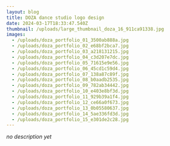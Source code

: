```yaml
---
layout: blog
title: DOZA dance studio logo design
date: 2024-03-17T18:33:47.540Z
thumbnail: /uploads/large_thumbnail_doza_16_911ca91338.jpg
images:
  - /uploads/doza_portfolio_01_3500ab888a.jpg
  - /uploads/doza_portfolio_02_e68bf2bca7.jpg
  - /uploads/doza_portfolio_03_a218131215.jpg
  - /uploads/doza_portfolio_04_c3d207e7dc.jpg
  - /uploads/doza_portfolio_05_71615e9e56.jpg
  - /uploads/doza_portfolio_06_45cd1c59d4.jpg
  - /uploads/doza_portfolio_07_138a87c89f.jpg
  - /uploads/doza_portfolio_08_b0aadb2535.jpg
  - /uploads/doza_portfolio_09_782ab34442.jpg
  - /uploads/doza_portfolio_10_e403e8bf3d.jpg
  - /uploads/doza_portfolio_11_929b39a1f4.jpg
  - /uploads/doza_portfolio_12_ce66a0f673.jpg
  - /uploads/doza_portfolio_13_0b05580637.jpg
  - /uploads/doza_portfolio_14_5ae336fd3d.jpg
  - /uploads/doza_portfolio_15_e301de2c28.jpg
---
```

*no description yet*
